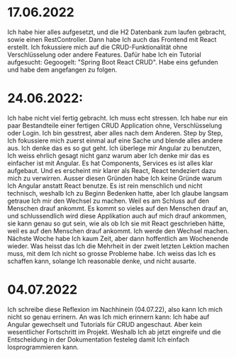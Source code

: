 # 17.06.2022
Ich habe hier alles aufgesetzt, und die H2 Datenbank zum laufen gebracht, sowie
einen RestController. Dann habe Ich auch das Frontend mit React erstellt. Ich fokussiere
mich auf die CRUD-Funktionalität ohne Verschlüsselung oder andere Features. Dafür habe Ich
ein Tutorial aufgesucht: Gegoogelt: "Spring Boot React CRUD". Habe eins gefunden und
habe dem angefangen zu folgen.

# 24.06.2022:
Ich habe nicht viel fertig gebracht. Ich muss echt stressen. Ich habe nur ein paar Bestandteile
einer fertigen CRUD Application ohne, Verschlüsselung oder Login. Ich bin gesstrest, aber alles
nach dem Anderen. Step by Step, Ich fokussiere mich zuerst einmal auf eine Sache und blende alles
andere aus. Ich denke das es so gut geht. Ich überlege mir Angular zu benutzen, Ich weiss ehrlich gesagt
nicht ganz warum aber Ich denke mir das es einfacher ist mit Angular. Es hat Components, Services es ist
alles klar aufgebaut. Und es erscheint mir klarer als React, React tendeziert dazu mich zu
verwirren. Ausser diesen Gründen habe Ich keine Gründe warum Ich Angular anstatt React benutze.
Es ist rein menschlich und nicht technisch, weshalb Ich zu Beginn Bedenken hatte, aber Ich
glaube langsam getraue Ich mir den Wechsel zu machen. Weil es am Schluss auf den Menschen drauf ankommt.
Es kommt so vieles auf den Menschen drauf an, und schlussendlich wird diese Applikation auch auf mich drauf
ankommen, sie kann genau so gut sein, wie als ob Ich sie mit React geschrieben hätte, weil es auf den
Menschen drauf ankommt. Ich werde den Wechsel machen. Nächste Woche habe Ich kaum Zeit, aber dann hoffentlich am Wochenende wieder.
Was heisst das Ich die Mehrheit in der zweit letzten Lektion machen muss, mit dem Ich nicht so grosse Probleme habe.
Ich weiss das Ich es schaffen kann, solange Ich reasonable denke, und nicht ausarte.

# 04.07.2022
Ich schreibe diese Reflexion im Nachhinein (04.07.22), also kann Ich mich nicht so genau errinern.
An was Ich mich erinnern kann: Ich habe auf Angular gewechselt und Tutorials für CRUD angeschaut.
Aber kein wesentlicher Fortschritt im Projekt. Weshalb Ich ab jetzt eingreife und die Entscheidung in der
Dokumentation festeleg damit Ich einfach losprogrammieren kann.
